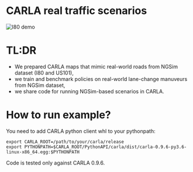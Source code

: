 CARLA real traffic scenarios
========================

![I80 demo](I80_demo.gif)

# TL:DR

- We prepared CARLA maps that mimic real-world roads from NGSim dataset (I80 and US101),
- we train and benchmark policies on real-world lane-change manuveurs from NGSim dataset,
- we share code for running NGSim-based scenarios in CARLA. 

# How to run example?

You need to add CARLA python client whl to your pythonpath:
```
export CARLA_ROOT=/path/to/your/carla/release
export PYTHONPATH=$CARLA_ROOT/PythonAPI/carla/dist/carla-0.9.6-py3.6-linux-x86_64.egg:$PYTHONPATH
```

Code is tested only against CARLA 0.9.6.